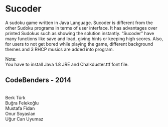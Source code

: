 # Sucoder

A sudoku game written in Java Language. Sucoder is different from the other Sudoku programs in terms of user interface. It has advantages over printed Sudokus such as showing the solution instantly. “Sucoder” have many functions like save and load, giving hints or keeping high scores. Also, for users to not get bored while playing the game, different background themes and 3 RHCP musics are added into program. 

Note:<br>
You have to install Java 1.8 JRE and Chalkduster.ttf font file.


CodeBenders - 2014
--------------------
<br>Berk Türk
<br>Buğra Felekoğlu
<br>Mustafa Fidan
<br>Onur Soyaslan
<br>Uğur Can Uyumaz
